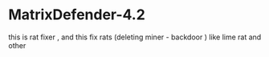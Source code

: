 # MatrixDefender-4.2
this is rat fixer , and this fix rats (deleting miner - backdoor ) like lime rat and other
